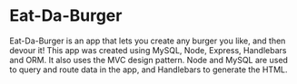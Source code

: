 # Eat-Da-Burger

Eat-Da-Burger is an app that lets you create any burger you like, and then devour it! This app was created using MySQL, Node, Express, Handlebars and ORM. It also uses the MVC design pattern. Node and MySQL are used to query and route data in the app, and Handlebars to generate the HTML.
